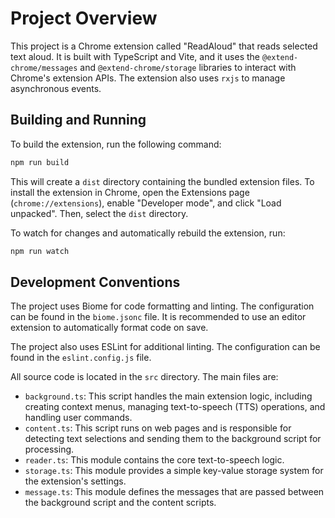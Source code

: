 # Project Overview

This project is a Chrome extension called "ReadAloud" that reads selected text aloud. It is built with TypeScript and Vite, and it uses the `@extend-chrome/messages` and `@extend-chrome/storage` libraries to interact with Chrome's extension APIs. The extension also uses `rxjs` to manage asynchronous events.

## Building and Running

To build the extension, run the following command:

```bash
npm run build
```

This will create a `dist` directory containing the bundled extension files. To install the extension in Chrome, open the Extensions page (`chrome://extensions`), enable "Developer mode", and click "Load unpacked". Then, select the `dist` directory.

To watch for changes and automatically rebuild the extension, run:

```bash
npm run watch
```

## Development Conventions

The project uses Biome for code formatting and linting. The configuration can be found in the `biome.jsonc` file. It is recommended to use an editor extension to automatically format code on save.

The project also uses ESLint for additional linting. The configuration can be found in the `eslint.config.js` file.

All source code is located in the `src` directory. The main files are:

*   `background.ts`: This script handles the main extension logic, including creating context menus, managing text-to-speech (TTS) operations, and handling user commands.
*   `content.ts`: This script runs on web pages and is responsible for detecting text selections and sending them to the background script for processing.
*   `reader.ts`: This module contains the core text-to-speech logic.
*   `storage.ts`: This module provides a simple key-value storage system for the extension's settings.
*   `message.ts`: This module defines the messages that are passed between the background script and the content scripts.
